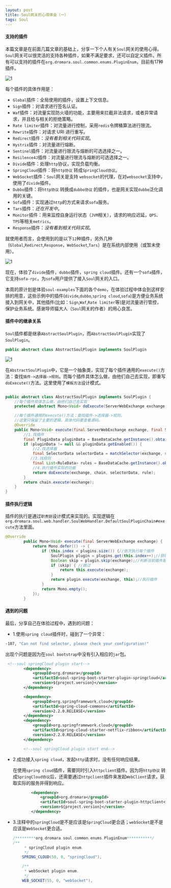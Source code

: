 ```yaml
---
layout: post
title: Soul网关的心得体会（一）
tags: Soul
---
```


#### 支持的插件

本篇文章是在前面几篇文章的基础上，分享一下个人有关`Soul`网关的使用心得。`Soul`网关可以很灵活的支持各种插件，如果不满足要求，还可以自定义插件。所有可以支持的插件在`org.dromara.soul.common.enums.PluginEnum`，目前有17种插件。

![1](https://midnight2104.github.io/img/2021-1-17/1.png)

每个插件的具体作用是：

- `Global`插件：全局使用的插件，设置上下文信息。
- `Sign`插件：对请求进行签名认证。
- `Waf`插件：对流量实现防火墙的功能，主要用来拦截非法请求，或者异常请求，并且给与相关的拒绝策略。
- `Rate limiter`插件：对流量进行控制，采用`redis`令牌桶算法进行限流。
- `Rewrite`插件：对请求 URI 进行重写。
- `Redirect`插件：*没有看到相关代码实现*。
- `Hystrix`插件：对流量进行熔断。
- `Sentinel`插件：对流量进行限流与熔断的可选选择之一。
- `Resilence4J`插件：对流量进行限流与熔断的可选选择之一。
- `Divide`插件：处理`http`协议，实现负载均衡。
- `SpringCloud`插件：将`http协议` 转成`SpringCloud协议`。
- `WebSocket`插件：`Soul`网关是支持 `websocket`的代理，在对`websocket`支持中，使用了`divide`插件。
- `Dubbo`插件：将`http协议` 转换成`dubbo协议` 的插件，也是网关实现`dubbo`泛化调用的关键。
- `Sofa`插件：实现通过`http`的方式来请求`sofa`服务。
- `Tars`插件：*还在开发中*。
- `Monitor`插件：用来监控自身运行状态（`JVM`相关），请求的响应迟延，`QPS`、`TPS`等相关`metrics`。
- `Response`插件：*没有看到相关代码实现*。

就使用者而言，会使用到的是以下`12`种插件，另外几种（`Global`,`Redirect`,`Response`，`WebSocket`,`Tars`）是在系统内部使用（或暂未使用）。

![1](https://midnight2104.github.io/img/2021-1-17/2.png)

现在，体验了`divide`插件，`dubbo`插件，`spring cloud`插件。还有一个`sofa`插件，它支持`sofa-rpc`，为`sofa`用户提供了接入`Soul`网关的入口。

本周的原计划是体验`soul-examples`下面的各个`demo`，在体验过程中体会到这样安排的用意，这些示例中的插件(`divide`,`dubbo`,`spring cloud`,`sofa`)是方便业务系统接入到网关中，其他插件(比如：`Sign`,`Waf`,`Rate limiter`等)是对流量进行管控，保护业务系统。感谢导师猫大人（`Soul`网关的作者）的用心良苦。

#### 插件中的继承关系

`Soul`插件都是继承`AbstractSoulPlugin`，而`AbstractSoulPlugin`实现了`SoulPlugin`。

```java
public abstract class AbstractSoulPlugin implements SoulPlugin
```

![1](https://midnight2104.github.io/img/2021-1-17/3.png)

在`AbstractSoulPlugin`中，它是一个抽象类，实现了每个插件通用的`execute()`方法：查找`插件->选择器->规则`。而每个插件具体怎么做，由他们自己去实现，即重写`doExecute()`方法。这里使用了`模板方法`设计模式。

```java

public abstract class AbstractSoulPlugin implements SoulPlugin {
	//每个插件具体怎么做，由他们自己去实现
    protected abstract Mono<Void> doExecute(ServerWebExchange exchange, SoulPluginChain chain, SelectorData selector, RuleData rule);

    //每个插件通用的execute()方法：查找插件->选择器->规则。
    //这里只保留了主要的逻辑，具体代码要查看源码。
    @Override
    public Mono<Void> execute(final ServerWebExchange exchange, final SoulPluginChain chain) {
        //1.找插件
        final PluginData pluginData = BaseDataCache.getInstance().obtainPluginData(pluginName);
     	if (pluginData != null && pluginData.getEnabled()) {
            //2.找选择器
            final SelectorData selectorData = matchSelector(exchange, selectors);
           //3.找规则
            final List<RuleData> rules = BaseDataCache.getInstance().obtainRuleData(selectorData.getId());
            //4.执行插件实际的功能
            return doExecute(exchange, chain, selectorData, rule);
     	}
        return chain.execute(exchange);
    }
}
```



#### 插件执行逻辑

插件的执行是通过`职责链`设计模式来实现的。实现逻辑在`org.dromara.soul.web.handler.SoulWebHandler.DefaultSoulPluginChain#execute`方法里面。

```java
@Override
        public Mono<Void> execute(final ServerWebExchange exchange) {
            return Mono.defer(() -> {
                if (this.index < plugins.size()) {//依次执行每个插件
                    SoulPlugin plugin = plugins.get(this.index++);//获取当前插件
                    Boolean skip = plugin.skip(exchange);//判断当前插件是否执行
                    if (skip) { //跳过
                        return this.execute(exchange);
                    }
                    return plugin.execute(exchange, this);//执行插件
                }
                return Mono.empty();
            });
        }
```



#### 遇到的问题

最后，分享自己在体验过程中，遇到的问题：

- 1.使用`spring cloud`插件时，碰到了一个异常：

```sh
-107, "Can not find selector, please check your configuration!"
```

​		出现个问题是因为在`soul bootstrap`中没有引入相应的`jar`包。

```xml
 <!--soul springCloud plugin start-->
        <dependency>
            <groupId>org.dromara</groupId>
            <artifactId>soul-spring-boot-starter-plugin-springcloud</artifactId>
            <version>${project.version}</version>
        </dependency>

        <dependency>
            <groupId>org.springframework.cloud</groupId>
            <artifactId>spring-cloud-commons</artifactId>
            <version>2.2.0.RELEASE</version>
        </dependency>
        <dependency>
            <groupId>org.springframework.cloud</groupId>
            <artifactId>spring-cloud-starter-netflix-ribbon</artifactId>
            <version>2.2.0.RELEASE</version>
        </dependency>

        <!--soul springCloud plugin start end-->
```

- 2.成功接入`spring cloud`，发起`http`请求时，没有任何响应结果。

  在使用`spring cloud`插件，需要同时引入`httpclient`插件。因为将`http协议` 转成`SpringCloud协议`后，还需要通过`httpclient`插件来发起`WebClient`请求，获取实际的服务并得到响应。

  ```xml
          <dependency>
              <groupId>org.dromara</groupId>
              <artifactId>soul-spring-boot-starter-plugin-httpclient</artifactId>
              <version>${project.version}</version>
          </dependency>
  ```

- 3.注释中的`springCloud`是不是应该是`SpringCloud`更合适；`webSocket`是不是应该是`WebSocket`更合适。

  ```java
  /*********org.dromara.soul.common.enums.PluginEnum***********/   
  /**
       * springCloud plugin enum.
       */
      SPRING_CLOUD(50, 0, "springCloud"),
  
      /**
       * webSocket plugin enum.
       */
      WEB_SOCKET(55, 0, "webSocket"),
  ```

  